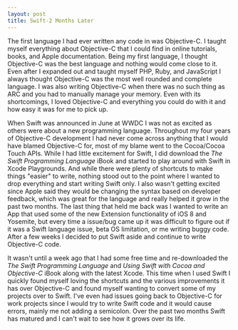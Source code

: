 ```yaml
---
layout: post
title: Swift-2 Months Later
---
```


The first language I had ever written any code in was Objective-C. I taught myself everything about Objective-C that I could find in online tutorials, books, and Apple documentation. Being my first language, I thought Objective-C was the best language and nothing would come close to it. Even after I expanded out and taught myself PHP, Ruby, and JavaScript I always thought Objective-C was the most well rounded and complete language. I was also writing Objective-C when there was no such thing as ARC and you had to manually manage your memory. Even with its shortcomings, I loved Objective-C and everything you could do with it and how easy it was for me to pick up.

When Swift was announced in June at WWDC I was not as excited as others were about a new programming language. Throughout my four years of Objective-C development I had never come across anything that I would have blamed Objective-C for, most of my blame went to the Cocoa/Cocoa Touch APIs. While I had little excitement for Swift, I did download the *The Swift Programming Language* iBook and started to play around with Swift in Xcode Playgrounds. And while there were plenty of shortcuts to make things "easier" to write, nothing stood out to the point where I wanted to drop everything and start writing Swift only. I also wasn't getting excited since Apple said they would be changing the syntax based on developer feedback, which was great for the language and really helped it grow in the past two months. The last thing that held me back was I wanted to write an App that used some of the new Extension functionality of iOS 8 and Yosemite, but every time a issue/bug came up it was difficult to figure out if it was a Swift language issue, beta OS limitation, or me writing buggy code. After a few weeks I decided to put Swift aside and continue to write Objective-C code.

It wasn't until a week ago that I had some free time and re-downloaded the *The Swift Programming Language* and *Using Swift with Cocoa and Objective-C* iBook along with the latest Xcode. This time when I used Swift I quickly found myself loving the shortcuts and the various improvements it has over Objective-C and found myself wanting to convert some of my projects over to Swift. I've even had issues going back to Objective-C for work projects since I would try to write Swift code and it would cause errors, mainly me not adding a semicolon. Over the past two months Swift has matured and I can't wait to see how it grows over its life.